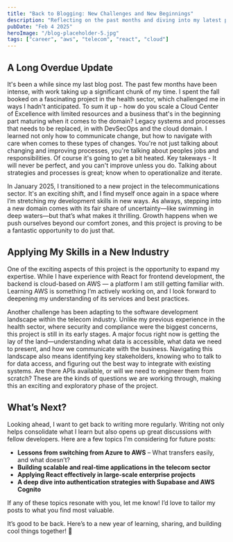 ```yaml
---
title: "Back to Blogging: New Challenges and New Beginnings"
description: "Reflecting on the past months and diving into my latest project in the telecom sector."
pubDate: "Feb 4 2025"
heroImage: "/blog-placeholder-5.jpg"
tags: ["career", "aws", "telecom", "react", "cloud"]
---
```


## A Long Overdue Update

It's been a while since my last blog post. The past few months have been intense, with work taking up a significant chunk of my time. I spent the fall booked on a fascinating project in the health sector, which challenged me in ways I hadn't anticipated. To sum it up - how do you scale a Cloud Center of Excellence with limited resources and a business that's in the beginning part maturing when it comes to the domain? Legacy systems and processes that needs to be replaced, in with DevSecOps and the cloud domain. I learned not only how to communicate change, but how to navigate with care when comes to these types of changes. You're not just talking about changing and improving processes, you're talking about peoples jobs and responsibilities. Of course it's going to get a bit heated. Key takeways - It will never be perfect, and you can't improve unless you do. Talking about strategies and processes is great; know when to operationalize and iterate.

In January 2025, I transitioned to a new project in the telecommunications sector. It's an exciting shift, and I find myself once again in a space where I’m stretching my development skills in new ways. As always, stepping into a new domain comes with its fair share of uncertainty—like swimming in deep waters—but that’s what makes it thrilling. Growth happens when we push ourselves beyond our comfort zones, and this project is proving to be a fantastic opportunity to do just that.

## Applying My Skills in a New Industry

One of the exciting aspects of this project is the opportunity to expand my expertise. While I have experience with React for frontend development, the backend is cloud-based on AWS — a platform I am still getting familiar with. Learning AWS is something I’m actively working on, and I look forward to deepening my understanding of its services and best practices.

Another challenge has been adapting to the software development landscape within the telecom industry. Unlike my previous experience in the health sector, where security and compliance were the biggest concerns, this project is still in its early stages. A major focus right now is getting the lay of the land—understanding what data is accessible, what data we need to present, and how we communicate with the business. Navigating this landscape also means identifying key stakeholders, knowing who to talk to for data access, and figuring out the best way to integrate with existing systems. Are there APIs available, or will we need to engineer them from scratch? These are the kinds of questions we are working through, making this an exciting and exploratory phase of the project.

## What’s Next?

Looking ahead, I want to get back to writing more regularly. Writing not only helps consolidate what I learn but also opens up great discussions with fellow developers. Here are a few topics I’m considering for future posts:

- **Lessons from switching from Azure to AWS** – What transfers easily, and what doesn’t?
- **Building scalable and real-time applications in the telecom sector**
- **Applying React effectively in large-scale enterprise projects**
- **A deep dive into authentication strategies with Supabase and AWS Cognito**

If any of these topics resonate with you, let me know! I’d love to tailor my posts to what you find most valuable.

It’s good to be back. Here’s to a new year of learning, sharing, and building cool things together! 🚀
